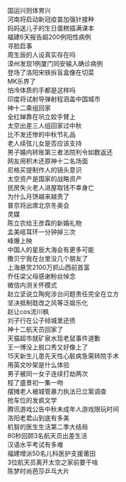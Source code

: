 国运兴则体育兴  
河南将启动新冠疫苗加强针接种  
妈妈送儿子的生日蛋糕插满课本  
福建6天报告超200例阳性病例  
寻脸启事  
周生辰的人设真实存在吗  
漳州发现1例厦门同安输入确诊病例  
登场了洛阳宋轶拆盲盒像在切菜  
MK乐界了  
怕冷体质的手都是这样吗  
印度将试射导弹射程涵盖中国城市  
神十二乘组回家  
全红婵靠在巩立姣手臂上  
太空出差三人组回家过中秋  
比不发还惨的中秋节礼品  
老人续弦儿女是否应该支持  
男子婚内转账第三者法院判令如数返还  
网友用积木还原神十二名场面  
尼格买提制作人的镜头意识  
太空资产是国家的战略资产  
民房失火老人进屋取钱不幸身亡  
为什么月饼越来越贵了  
普京将出席北京冬奥会  
灵媒  
陈立农给王彦霖的新婚礼物  
孟美岐耳环一分钟掉三次  
峰爆上映  
中国人的星辰大海会有更多可能  
撒贝宁我在台里没几个朋友了  
上海悬赏2100万抓山西前首富  
乔任梁父母感谢粉丝悼念  
微信内测关怀模式  
赵立坚说立陶宛涉台问题责任完全在立方  
坚决抵制耽改之风等泛娱乐化  
赵让cos流川枫  
刘子行在公子倾城里还债  
神十二航天员回家了  
天猫超市就矿泉水现老鼠事件道歉  
王一博没上脱口秀又好像上了  
15天新生儿患先天性心脏病急需转院手术  
用英文吵架是什么体验  
男子被同一女子连续打劫两次  
程了盛景初一集一吻  
摆摊老人被城管暴力执法已立案调查  
抢车位的发疯文学  
腾讯游戏公告中秋未成年人游戏限玩时间  
洛阳老君山到底有多美  
机智的医生生活第二季大结局  
80秒回顾3名航天员出差生活  
汉语水平考试有多难  
福建增派50名儿科医护支援莆田  
3位航天员离开太空之家前要干啥  
陈梦时尚芭莎乒乓大片  
